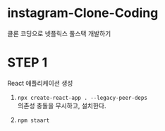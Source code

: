# instagram-Clone-Coding
클론 코딩으로 넷플릭스 풀스택 개발하기

# STEP 1
React 애플리케이션 생성  
1) `npx create-react-app . --legacy-peer-deps`  
의존성 충돌을 무시하고, 설치한다.

2) `npm staart`
